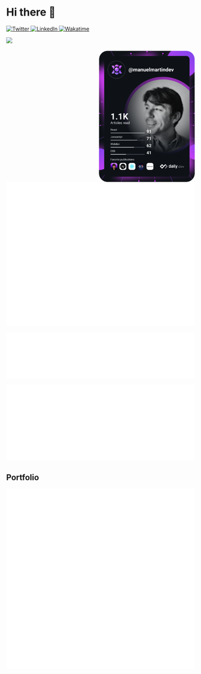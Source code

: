 # Hi there 👋

<div align="left">
  <a href="https://twitter.com/ManuelMartinDia">
    <img
      src="https://img.shields.io/twitter/follow/ManuelMartinDia?label=Twitter&logo=twitter&style=flat-square&color=1da1f2&logoColor=ffffff"
      alt="Twitter"
    />
  </a>
  <a href="https://www.linkedin.com/in/manuel-martin-developer/">
    <img
      src="https://img.shields.io/static/v1?logo=linkedin&style=flat-square&color=0072b1&label=LinkedIn&message=%E2%98%86"
      alt="LinkedIn"
    />
  </a>
  <a href="https://wakatime.com/@8020e9ee-e306-42d1-badf-114217fce27c">
    <img
    src="https://wakatime.com/badge/user/8020e9ee-e306-42d1-badf-114217fce27c.svg?style=flat-square&color=007acc&label=Wakatime&logo=wakatime&logoColor=ffffff"
      alt="Wakatime"
    />
  </a>
  
  ![](https://komarev.com/ghpvc/?username=manuelmartin-developer)
  <br/><br/>
    <a href="https://api.daily.dev/get?r=manuelmartindev" target="_blank">
    <img
      width="256"
      align="right"
      src="https://raw.githubusercontent.com/manuelmartin-developer/manuelmartin-developer/devcard/devcard.svg"
    />
  </a>
</div>

<!-- Github metrics -->

![Metrics](https://raw.githubusercontent.com/manuelmartin-developer/manuelmartin-developer/main/github-metrics.svg)
<br/>

![Habits](https://raw.githubusercontent.com/manuelmartin-developer/manuelmartin-developer/main/habits.svg)
<br/>

![Archievements](https://raw.githubusercontent.com/manuelmartin-developer/manuelmartin-developer/main/achievements.svg)
<br/>

## Portfolio

<a href="https://manuelmartin.dev" target="_blank">
  <img
    align="center"
    src="https://raw.githubusercontent.com/manuelmartin-developer/manuelmartin-developer/main/pagespeed.svg"
  />
</a>
